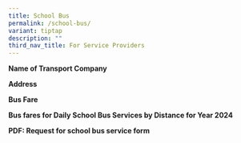 ```yaml
---
title: School Bus
permalink: /school-bus/
variant: tiptap
description: ""
third_nav_title: For Service Providers
---
```

<p><strong>Name of Transport Company</strong>
</p>
<p></p>
<p><strong>Address</strong>
</p>
<p></p>
<p><strong>Bus Fare</strong>
</p>
<p></p>
<p><strong>Bus fares for Daily School Bus Services by Distance for Year 2024</strong>
</p>
<p></p>
<p><strong>PDF: Request for school bus service form</strong>
</p>
<p>
<br>
</p>